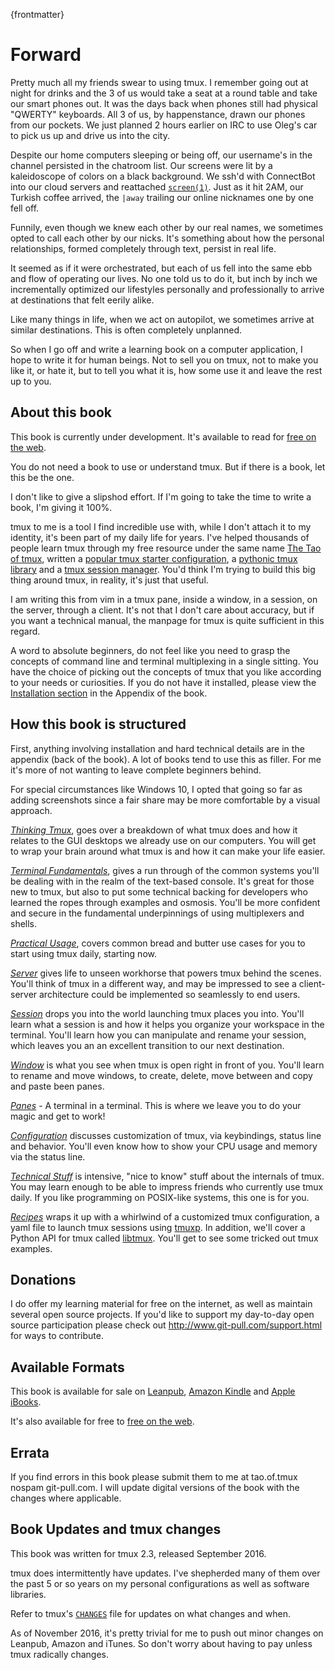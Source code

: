 
{frontmatter}

# Forward 

Pretty much all my friends swear to using tmux. I remember going out at night
for drinks and the 3 of us would take a seat at a round table and take our smart
phones out. It was the days back when phones still had physical "QWERTY" keyboards.
All 3 of us, by happenstance, drawn our phones from our pockets. We just planned 2
hours earlier on IRC to use Oleg's car to pick us up and drive us into the city.

Despite our home computers sleeping or being off, our username's in the channel
persisted in the chatroom list. Our screens were lit by a kaleidoscope of colors
on a black background. We ssh'd with ConnectBot into our cloud servers and
reattached [`screen(1)`](https://en.wikipedia.org/wiki/GNU_Screen). Just as it
hit 2AM, our Turkish coffee arrived, the `|away` trailing our online nicknames
one by one fell off.

Funnily, even though we knew each other by our real names, we sometimes opted to
call each other by our nicks. It's something about how the personal
relationships, formed completely through text, persist in real life.

It seemed as if it were orchestrated, but each of us fell into the same ebb and
flow of operating our lives. No one told us to do it, but inch by inch we
incrementally optimized our lifestyles personally and professionally to arrive
at destinations that felt eerily alike.

Like many things in life, when we act on autopilot, we sometimes arrive at
similar destinations. This is often completely unplanned.

So when I go off and write a learning book on a computer application, I hope
to write it for human beings. Not to sell you on tmux, not to make you like
it, or hate it, but to tell you what it is, how some use it and leave the rest
up to you.

## About this book

This book is currently under development. It's available to read for
[free on the web](https://leanpub.com/the-tao-of-tmux/read).

You do not need a book to use or understand tmux. But if there is a book, let
this be the one.

I don't like to give a slipshod effort. If I'm going to take the time to write a
book, I'm giving it 100%.

tmux to me is a tool I find incredible use with, while I don't attach it to my
identity, it's been part of my daily life for years. I've helped thousands of
people learn tmux through my free resource under the same name
[The Tao of tmux](https://tmuxp.readthedocs.io/en/latest/about_tmux.html),
written a [popular tmux starter configuration](https://github.com/tony/tmux-config),
a [pythonic tmux library](https://github.com/tony/libtmux) and a
[tmux session manager](https://github.com/tony/tmuxp). You'd think I'm trying
to build this big thing around tmux, in reality, it's just that useful.

I am writing this from vim in a tmux pane, inside a window, in a session, on
the server, through a client.  It's not that I don't care about accuracy, but
if you want a technical manual, the manpage for tmux is quite sufficient in
this regard.

A word to absolute beginners, do not feel like you need to grasp the concepts
of command line and terminal multiplexing in a single sitting. You have the
choice of picking out the concepts of tmux that you like according to your
needs or curiosities. If you do not have it installed, please view the
[Installation section](#appendix-installation) in the Appendix of the book.

## How this book is structured

First, anything involving installation and hard technical details are in the
appendix (back of the book). A lot of books tend to use this as filler. For me
it's more of not wanting to leave complete beginners behind.

For special circumstances like Windows 10, I opted that going so far as adding
screenshots since a fair share may be more comfortable by a visual approach.

[*Thinking Tmux*](#thinking-tmux), goes over a breakdown of what
tmux does and how it relates to the GUI desktops we already use on our
computers.  You will get to wrap your brain around what tmux is and how it can
make your life easier.

[*Terminal Fundamentals*](#terminal-fundamentals), gives a run through of the common
systems you'll be dealing with in the realm of the text-based console. It's
great for those new to tmux, but also to put some technical backing for
developers who learned the ropes through examples and osmosis. You'll be more
confident and secure in the fundamental underpinnings of using multiplexers
and shells.

[*Practical Usage*](#practical-usage), covers common bread and
butter use cases for you to start using tmux daily, starting now.

[*Server*](#server) gives life to unseen workhorse that powers tmux behind
the scenes. You'll think of tmux in a different way, and may be impressed to see
a client-server architecture could be implemented so seamlessly to end users.

[*Session*](#sessions) drops you into the world launching tmux places you into.
You'll learn what a session is and how it helps you organize your workspace
in the terminal. You'll learn how you can manipulate and rename your session,
which leaves you an an excellent transition to our next destination.

[*Window*](#windows) is what you see when tmux is open right in front
of you. You'll learn to rename and move windows, to create, delete, move between
and copy and paste been panes.

[*Panes*](#panes) - A terminal in a terminal. This is where we leave you to
do your magic and get to work!

[*Configuration*](#config) discusses customization of tmux, via keybindings,
status line and behavior. You'll even know how to show your CPU usage and
memory via the status line.

[*Technical Stuff*](#technical-stuff) is intensive, "nice to know"
stuff about the internals of tmux. You may learn enough to be able to 
impress friends who currently use tmux daily. If you like programming on
POSIX-like systems, this one is for you.

[*Recipes*](#recipes) wraps it up with a whirlwind of a customized tmux
configuration, a yaml file to launch tmux sessions using
[tmuxp](https://github.com/tony/tmuxp). In addition, we'll cover a Python API
for tmux called [libtmux](https://github.com/tony/libtmux). You'll get to see
some tricked out tmux examples.

## Donations

I do offer my learning material for free on the internet, as well as maintain
several open source projects. If you'd like to support my day-to-day open
source participation please check out <http://www.git-pull.com/support.html>
for ways to contribute.

## Available Formats

This book is available for sale on [Leanpub](https://leanpub.com/the-tao-of-tmux), [Amazon Kindle](https://www.amazon.com/gp/product/B01MG342KU/ref=as_li_tl?ie=UTF8&camp=1789&creative=9325&creativeASIN=B01MG342KU&linkCode=as2&tag=gitpull-20&linkId=e6d3f08ad92bfea1cf62d735b6a90bdf) and [Apple iBooks](https://geo.itunes.apple.com/us/book/the-tao-of-tmux/id1168912720?mt=11&at=1001lrwP).

It's also available for free to [free on the web](https://leanpub.com/the-tao-of-tmux/read).

## Errata

If you find errors in this book please submit them to me at tao.of.tmux <AT>
nospam git-pull.com. I will update digital versions of the book with the 
changes where applicable.

## Book Updates and tmux changes

This book was written for tmux 2.3, released September 2016.

tmux does intermittently have updates. I've shepherded many of them over
the past 5 or so years on my personal configurations as well as software
libraries.

Refer to tmux's [`CHANGES`](https://github.com/tmux/tmux/blob/master/CHANGES)
file for updates on what changes and when.

As of November 2016, it's pretty trivial for me to push out minor changes on
Leanpub, Amazon and iTunes. So don't worry about having to pay unless tmux
radically changes.
